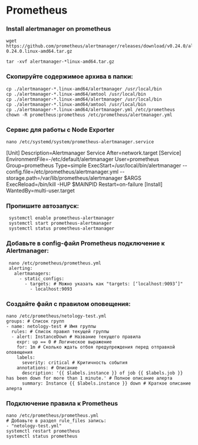 # Prometheus

### Install alertmanager on prometheus 
    wget 
    https://github.com/prometheus/alertmanager/releases/download/v0.24.0/alertmanager-0.24.0.linux-amd64.tar.gz

    tar -xvf alertmanager-*linux-amd64.tar.gz

### Скопируйте содержимое архива в папки:

    cp ./alertmanager-*.linux-amd64/alertmanager /usr/local/bin
    cp ./alertmanager-*.linux-amd64/amtool /usr/local/bin
    cp ./alertmanager-*.linux-amd64/alertmanager /usr/local/bin
    cp ./alertmanager-*.linux-amd64/amtool /usr/local/bin
    cp ./alertmanager-*.linux-amd64/alertmanager.yml /etc/prometheus
    chown -R prometheus:prometheus /etc/prometheus/alertmanager.yml

### Сервис для работы с Node Exporter
    nano /etc/systemd/system/prometheus-alertmanager.service
[Unit]
Description=Alertmanager Service
After=network.target
[Service]
EnvironmentFile=-/etc/default/alertmanager
User=prometheus
Group=prometheus
Type=simple
ExecStart=/usr/local/bin/alertmanager --config.file=/etc/prometheus/alertmanager.yml --storage.path=/var/lib/prometheus/alertmanager $ARGS
ExecReload=/bin/kill -HUP $MAINPID
Restart=on-failure
[Install]
WantedBy=multi-user.target
### Пропишите автозапуск:
     systemctl enable prometheus-alertmanager
     systemctl start prometheus-alertmanager
     systemctl status prometheus-alertmanager

### Добавьте в сonfig-файл Prometheus подключение к Alertmanager:
     nano /etc/prometheus/prometheus.yml
     alerting:
       alertmanagers:
         - static_configs:
           - targets: # Можно указать как "targets: [‘localhost:9093’]"
             - localhost:9093
### Создайте файл с правилом оповещения:
    nano /etc/prometheus/netology-test.yml
    groups: # Список групп
    - name: netology-test # Имя группы
      rules: # Список правил текущей группы
      - alert: InstanceDown # Название текущего правила
        expr: up == 0 # Логическое выражение
        for: 1m # Сколько ждать отбоя предупреждения перед отправкой оповещения
        labels:
          severity: critical # Критичность события
        annotations: # Описание
          description: '{{ $labels.instance }} of job {{ $labels.job }} has been down for more than 1 minute.' # Полное описание алерта
          summary: Instance {{ $labels.instance }} down # Краткое описание алерта
### Подключение правила к Prometheus
    nano /etc/prometheus/prometheus.yml
    # Добавьте в раздел rule_files запись:
    - "netology-test.yml"
    systemctl restart prometheus
    systemctl status prometheus
